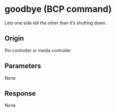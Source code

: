 
# goodbye (BCP command)
Lets one side tell the other than it’s shutting down.

## Origin
Pin controller or media controller

## Parameters
None

## Response
None
